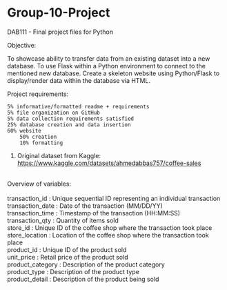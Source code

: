 # Group-10-Project
 DAB111 - Final project files for Python

 Objective:

 To showcase ability to transfer data from an existing dataset into a new database.
 To use Flask within a Python environment to connect to the mentioned new database.
 Create a skeleton website using Python/Flask to display/render data within the database via HTML.

 Project requirements:

    5% informative/formatted readme + requirements  
    5% file organization on GitHub
    5% data collection requirements satisfied
    25% database creation and data insertion
    60% website
        50% creation
        10% formatting

1. Original dataset from Kaggle: https://www.kaggle.com/datasets/ahmedabbas757/coffee-sales
<br>
   Overview of variables:
   <br>
   <br>
   transaction_id : Unique sequential ID representing an individual transaction
   <br>
   transaction_date : Date of the transaction (MM/DD/YY)
   <br>
   transaction_time : Timestamp of the transaction (HH:MM:SS)
   <br>
   transaction_qty : Quantity of items sold
   <br>
   store_id : Unique ID of the coffee shop where the transaction took place
   <br>
   store_location : Location of the coffee shop where the transaction took place
   <br>
   product_id : Unique ID of the product sold
   <br>
   unit_price : Retail price of the product sold
   <br>
   product_category : Description of the product category
   <br>
   product_type : Description of the product type
   <br>
   product_detail : Description of the product being sold
   <br>

